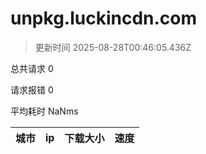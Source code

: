 
  # unpkg.luckincdn.com

  > 更新时间 2025-08-28T00:46:05.436Z
  
  总共请求 0

  请求报错 0

  平均耗时 NaNms

|城市|ip|下载大小|速度|
|-----|----------|---|---|

  